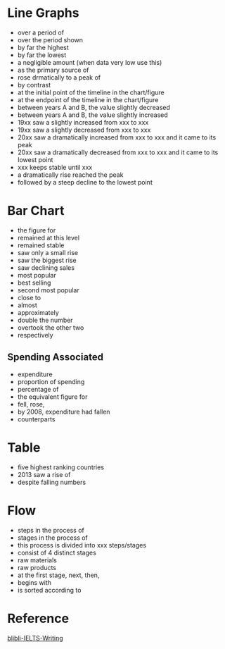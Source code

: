 # Line Graphs
* over a period of 
* over the period shown 
* by far the highest 
* by far the lowest 
* a negligible amount (when data very low use this)
* as the primary source of 
* rose drmatically to a peak of 
* by contrast
* at the initial point of the timeline in the chart/figure 
* at the endpoint of the timeline in the chart/figure 
* between years A and B, the value slightly decreased
* between years A and B, the value slightly increased
* 19xx saw a slightly increased from xxx to xxx
* 19xx saw a slightly decreased from xxx to xxx 
* 20xx saw a dramatically increased from xxx to xxx and it came to its peak 
* 20xx saw a dramatically decreased from xxx to xxx and it came to its lowest point
* xxx keeps stable until xxx 
* a dramatically rise reached the peak
* followed by a steep decline to the lowest point 

# Bar Chart 
* the figure for 
* remained at this level
* remained stable 
* saw only a small rise 
* saw the biggest rise 
* saw declining sales 
* most popular
* best selling 
* second most popular 
* close to 
* almost 
* approximately 
* double the number 
* overtook the other two 
* respectively

## Spending Associated 
* expenditure 
* proportion of spending 
* percentage of 
* the equivalent figure for 
* fell, rose,
* by 2008, expenditure had fallen 
* counterparts

# Table
* five highest ranking countries 
* 2013 saw a rise of 
* despite falling numbers 

# Flow 
* steps in the process of 
* stages in the process of 
* this process is divided into xxx steps/stages
* consist of 4 distinct stages
* raw materials
* raw products
* at the first stage, next, then, 
* begins with 
* is sorted according to 

# Reference
[blibli-IELTS-Writing](https://www.bilibili.com/video/BV1xM4m1m7GY?p=11&vd_source=601747a3425b15cf6d772d02e2500201)

